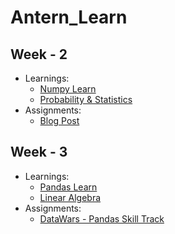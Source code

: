 # Antern_Learn

## Week - 2
- Learnings: 
  - [Numpy Learn](https://github.com/ShubhranshuArya/Antern_Learn/blob/main/Week-2/Learning/Numpy_Learn.ipynb)
  - [Probability & Statistics](https://github.com/ShubhranshuArya/Antern_Learn/blob/main/Week-2/Learning/Week-02%20-%20Probability%20%26%20Statistics%20.pdf)
- Assignments:
  - [Blog Post](https://medium.com/@shubhranshuarya/probability-and-statistics-in-everyday-life-22f0ab78965a)
## Week - 3
- Learnings: 
  - [Pandas Learn](https://github.com/ShubhranshuArya/Antern_Learn/blob/main/Week-3/Learning/Pandas_Learn.ipynb)
  - [Linear Algebra](https://github.com/ShubhranshuArya/Antern_Learn/blob/main/Week-3/Learning/Linear%20algebra.pdf)
- Assignments:
  - [DataWars - Pandas Skill Track](https://app.datawars.io/skill-track/9bfbf033-d732-4273-8abb-431281dd1f25)
